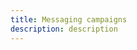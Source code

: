 ```yaml
---
title: Messaging campaigns
description: description
---
```


<inline-fragment platform="ios" src="~/sdk/push-notifications/fragments/ios/messaging-campaign.md"></inline-fragment>
<inline-fragment platform="android" src="~/sdk/push-notifications/fragments/android/messaging-campaign.md"></inline-fragment>